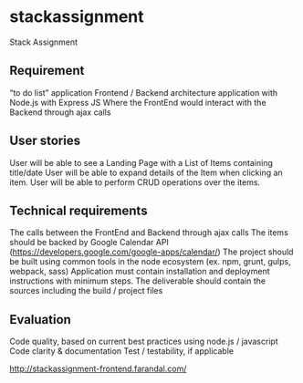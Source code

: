 # stackassignment
Stack Assignment

## Requirement

“to do list” application
Frontend / Backend architecture application with Node.js with Express JS
Where the FrontEnd would interact with the Backend through ajax calls

## User stories

User will be able to see a Landing Page with a List of Items containing title/date
User will be able to expand details of the Item when clicking an item.
User will be able to perform CRUD operations over the items.

## Technical requirements

The calls between the FrontEnd and Backend through ajax calls
The items should be backed by Google Calendar API 
(https://developers.google.com/google-apps/calendar/)
The project should be built using common tools in the node ecosystem (ex. npm, grunt, gulps, webpack, sass)
Application must contain installation and deployment instructions with minimum steps. 
The deliverable should contain the sources including the build / project files

## Evaluation

Code quality, based on current best practices using node.js / javascript
Code clarity & documentation
Test / testability, if applicable

http://stackassignment-frontend.farandal.com/
